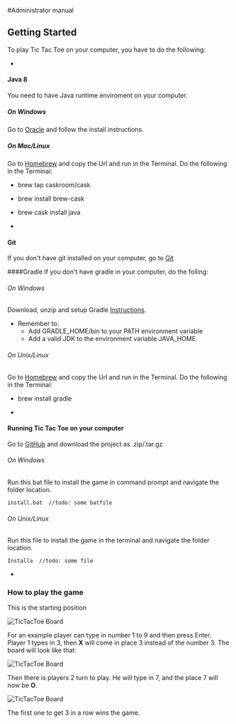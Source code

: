 #Administrator manual 

## Getting Started
To play Tic Tac Toe on your computer, you have to do the following: 

-
#### Java 8
You need to have Java runtime enviroment on your computer. 

##### On Windows
Go to [Oracle](http://www.oracle.com/technetwork/java/javase/downloads/jre7u9-downloads-1859586.html) and follow the install instructions. 

##### On Mac/Linux 
Go to [Homebrew](http://brew.sh) and copy the Url and run in the Terminal. Do the following in the Terminal:

 - brew tap caskroom/cask
 - brew install brew-cask
 - brew cask install java

-
#### Git
If you don't have git installed on your computer, go to [Git](http://git-scm.com/download/win "Download and install it from here")

####Gradle
If you don't have gradle in your computer, do the folling:

###### On Windows
Download, unzip and setup Gradle [Instructions]( https://docs.gradle.org/current/userguide/installation.html "Follow these instructions"). 
   
- Remember to:
    - Add GRADLE_HOME/bin to your PATH environment variable
    - Add a valid JDK to the environment variable JAVA_HOME.

###### On Unix/Linux 
Go to [Homebrew](http://brew.sh) and copy the Url and run in the Terminal. Do the following in the Terminal:

- brew install gradle

-
#### Running Tic Tac Toe on your computer

Go to [GitHub](https://github.com/Hubar/ticktacktoe) and download the project as .zip/.tar.gz

###### On Windows
Run this bat file to install the game in command prompt and navigate the folder location. 

	install.bat  //todo: some batfile

###### On Unix/Linux
Run this file to install the game in the terminal and navigate the folder location.

	Installa  //todo: some file

-
### How to play the game
This is the starting position

![TicTacToe Board](https://github.com/Hubar/ticktacktoe/blob/master/docs/image/1.png)

For an example player can type in number 1 to 9 and then press Enter. Player 1 types in 3, then **X** will come in place 3 instead of the number 3. The board will look like that: 

![TicTacToe Board](https://github.com/Hubar/ticktacktoe/blob/master/docs/image/2.png)

Then there is players 2 turn to play. He will type in 7, and the place 7 will now be **O**.

![TicTacToe Board](https://github.com/Hubar/ticktacktoe/blob/master/docs/image/3.png)

The first one to get 3 in a row wins the game. 
